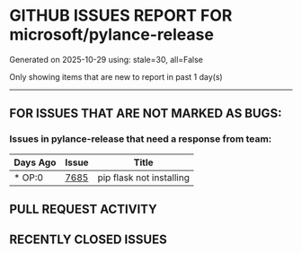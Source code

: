 
# GITHUB ISSUES REPORT FOR microsoft/pylance-release


Generated on 2025-10-29 using: stale=30, all=False


Only showing items that are new to report in past 1 day(s)


---

## FOR ISSUES THAT ARE NOT MARKED AS BUGS:


### Issues in pylance-release that need a response from team:

| Days Ago | Issue | Title |
| --- | --- | --- |
 | \* OP:0  |[7685](https://github.com/microsoft/pylance-release/issues/7685 "pip flask not installing")  |pip flask not installing |

## PULL REQUEST ACTIVITY


## RECENTLY CLOSED ISSUES





















